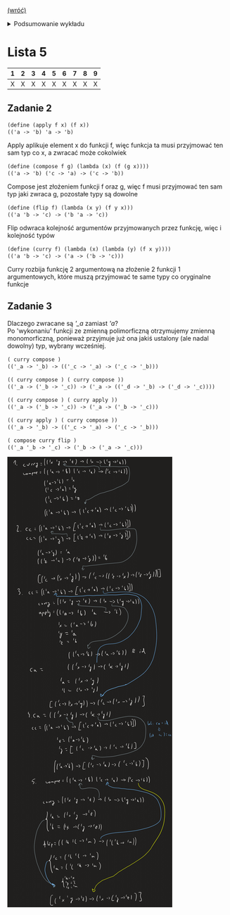[(wróć)](../)

<details>
    <summary>Podsumowanie wykładu</summary>

1. Programowanie z typami w języku Plait
    * Podstawowe typy danych (liczby, ciągi znaków, wartości boolowskie)
    * Typy procedur
    * Inferencja typów
    * Pary i listy w języku Plait
    * Definicje aliasów typów
    * Definicje własnych typów danych

</details>

# Lista 5
| 1 | 2 | 3 | 4 | 5 | 6 | 7 | 8 | 9 |
|---|---|---|---|---|---|---|---|---|
| X | X | X | X | X | X | X | X | X |

## Zadanie 2
```
(define (apply f x) (f x))
(('a -> 'b) 'a -> 'b)
```
Apply aplikuje element x do funkcji f, więc funkcja ta musi przyjmować ten sam typ co x, a zwracać może cokolwiek
```
(define (compose f g) (lambda (x) (f (g x))))
(('a -> 'b) ('c -> 'a) -> ('c -> 'b))
```
Compose jest złożeniem funkcji f oraz g, więc f musi przyjmować ten sam typ jaki zwraca g, pozostałe typy są dowolne
```
(define (flip f) (lambda (x y) (f y x)))
(('a 'b -> 'c) -> ('b 'a -> 'c))
```
Flip odwraca kolejność argumentów przyjmowanych przez funkcję, więc i kolejność typów
```
(define (curry f) (lambda (x) (lambda (y) (f x y))))
(('a 'b -> 'c) -> ('a -> ('b -> 'c)))
```
Curry rozbija funkcję 2 argumentową na złożenie 2 funkcji 1 argumentowych, które muszą przyjmować te same typy co oryginalne funkcje

## Zadanie 3 
Dlaczego zwracane są *'_a* zamiast *'a*?\
Po 'wykonaniu' funkcji ze zmienną polimorficzną otrzymujemy zmienną monomorficzną, ponieważ przyjmuje już ona jakiś ustalony (ale nadal dowolny) typ, wybrany wcześniej.
```
( curry compose )
(('_a -> '_b) -> (('_c -> '_a) -> ('_c -> '_b)))
```
```
(( curry compose ) ( curry compose ))
(('_a -> ('_b -> '_c)) -> ('_a -> (('_d -> '_b) -> ('_d -> '_c))))
```
```
(( curry compose ) ( curry apply ))
(('_a -> ('_b -> '_c)) -> ('_a -> ('_b -> '_c)))
```
```
(( curry apply ) ( curry compose ))
(('_a -> '_b) -> (('_c -> '_a) -> ('_c -> '_b)))
```
```
( compose curry flip )
(('_a '_b -> '_c) -> ('_b -> ('_a -> '_c)))
```
![image](zad3.png)